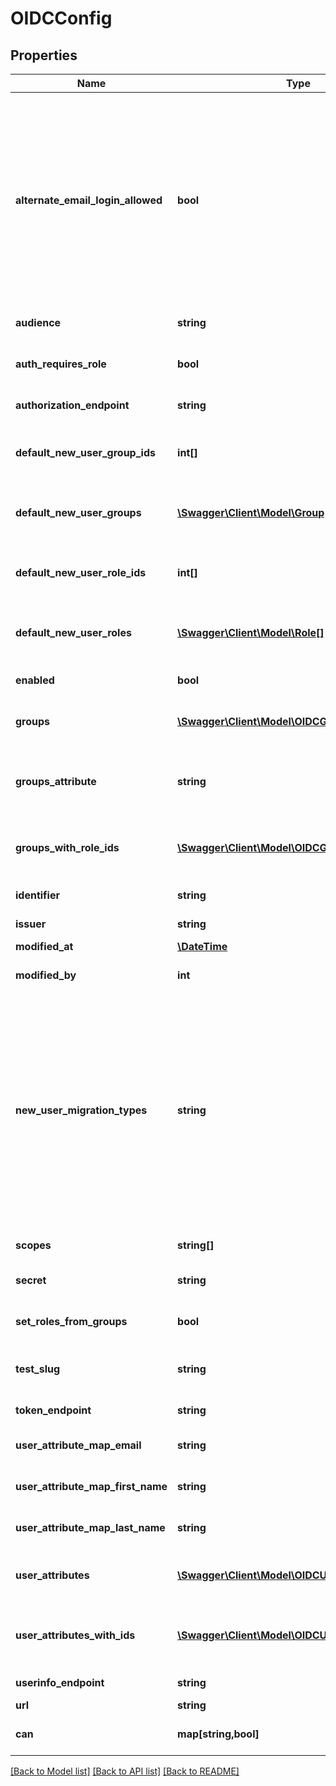 # OIDCConfig

## Properties
Name | Type | Description | Notes
------------ | ------------- | ------------- | -------------
**alternate_email_login_allowed** | **bool** | Allow alternate email-based login via &#39;/login/email&#39; for admins and for specified users with the &#39;login_special_email&#39; permission. This option is useful as a fallback during ldap setup, if ldap config problems occur later, or if you need to support some users who are not in your ldap directory. Looker email/password logins are always disabled for regular users when ldap is enabled. | [optional] 
**audience** | **string** | OpenID Provider Audience | [optional] 
**auth_requires_role** | **bool** | Users will not be allowed to login at all unless a role for them is found in OIDC if set to true | [optional] 
**authorization_endpoint** | **string** | OpenID Provider Authorization Url | [optional] 
**default_new_user_group_ids** | **int[]** | (Write-Only) Array of ids of groups that will be applied to new users the first time they login via OIDC | [optional] 
**default_new_user_groups** | [**\Swagger\Client\Model\Group[]**](Group.md) | (Read-only) Groups that will be applied to new users the first time they login via OIDC | [optional] 
**default_new_user_role_ids** | **int[]** | (Write-Only) Array of ids of roles that will be applied to new users the first time they login via OIDC | [optional] 
**default_new_user_roles** | [**\Swagger\Client\Model\Role[]**](Role.md) | (Read-only) Roles that will be applied to new users the first time they login via OIDC | [optional] 
**enabled** | **bool** | Enable/Disable OIDC authentication for the server | [optional] 
**groups** | [**\Swagger\Client\Model\OIDCGroupRead[]**](OIDCGroupRead.md) | (Read-only) Array of mappings between OIDC Groups and Looker Roles | [optional] 
**groups_attribute** | **string** | Name of user record attributes used to indicate groups. Used when &#39;groups_finder_type&#39; is set to &#39;grouped_attribute_values&#39; | [optional] 
**groups_with_role_ids** | [**\Swagger\Client\Model\OIDCGroupWrite[]**](OIDCGroupWrite.md) | (Read/Write) Array of mappings between OIDC Groups and arrays of Looker Role ids | [optional] 
**identifier** | **string** | Relying Party Identifier (provided by OpenID Provider) | [optional] 
**issuer** | **string** | OpenID Provider Issuer | [optional] 
**modified_at** | [**\DateTime**](\DateTime.md) | When this config was last modified | [optional] 
**modified_by** | **int** | User id of user who last modified this config | [optional] 
**new_user_migration_types** | **string** | Merge first-time oidc login to existing user account by email addresses. When a user logs in for the first time via oidc this option will connect this user into their existing account by finding the account with a matching email address by testing the given types of credentials for existing users. Otherwise a new user account will be created for the user. This list (if provided) must be a comma separated list of string like &#39;email,ldap,google&#39; | [optional] 
**scopes** | **string[]** | Array of scopes to request. | [optional] 
**secret** | **string** | (Write-Only) Relying Party Secret (provided by OpenID Provider) | [optional] 
**set_roles_from_groups** | **bool** | Set user roles in Looker based on groups from OIDC | [optional] 
**test_slug** | **string** | Slug to identify configurations that are created in order to run a OIDC config test | [optional] 
**token_endpoint** | **string** | OpenID Provider Token Url | [optional] 
**user_attribute_map_email** | **string** | Name of user record attributes used to indicate email address field | [optional] 
**user_attribute_map_first_name** | **string** | Name of user record attributes used to indicate first name | [optional] 
**user_attribute_map_last_name** | **string** | Name of user record attributes used to indicate last name | [optional] 
**user_attributes** | [**\Swagger\Client\Model\OIDCUserAttributeRead[]**](OIDCUserAttributeRead.md) | (Read-only) Array of mappings between OIDC User Attributes and Looker User Attributes | [optional] 
**user_attributes_with_ids** | [**\Swagger\Client\Model\OIDCUserAttributeWrite[]**](OIDCUserAttributeWrite.md) | (Read/Write) Array of mappings between OIDC User Attributes and arrays of Looker User Attribute ids | [optional] 
**userinfo_endpoint** | **string** | OpenID Provider User Information Url | [optional] 
**url** | **string** | Link to get this item | [optional] 
**can** | **map[string,bool]** | Operations the current user is able to perform on this object | [optional] 

[[Back to Model list]](../README.md#documentation-for-models) [[Back to API list]](../README.md#documentation-for-api-endpoints) [[Back to README]](../README.md)


